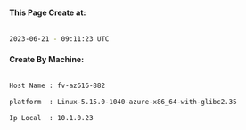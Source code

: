 
   
#### This Page Create at:

```bash

2023-06-21 - 09:11:23 UTC

```

#### Create By Machine:

```bash

Host Name : fv-az616-882

platform  : Linux-5.15.0-1040-azure-x86_64-with-glibc2.35

Ip Local  : 10.1.0.23

```

